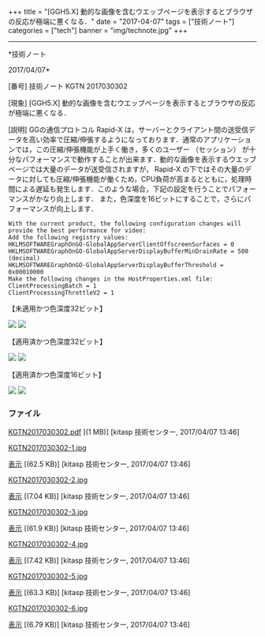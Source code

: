 ﻿+++
title = "[GGH5.X] 動的な画像を含むウエッブページを表示するとブラウザの反応が極端に悪くなる．"
date = "2017-04-07"
tags = ["技術ノート"]
categories = ["tech"]
banner = "img/technote.jpg"
+++

-----------------------------------------------------------------------------------------------------------------------------

*技術ノート

2017/04/07*


[番号]
技術ノート KGTN 2017030302

[現象]
[GGH5.X]
動的な画像を含むウエッブページを表示するとブラウザの反応が極端に悪くなる．

[説明]
GGの通信プロトコル Rapid-X
は，サーバーとクライアント間の送受信データを高い効率で圧縮/伸張するようになっております．通常のアプリケーションでは，この圧縮/伸張機能が上手く働き，多くのユーザー
（セッション）
が十分なパフォーマンスで動作することが出来ます．動的な画像を表示するウエッブページでは大量のデータが送受信されますが，
Rapid-X
の下ではその大量のデータに対しても圧縮/伸張機能が働くため，CPU負荷が高まるとともに，処理時間による遅延も発生します．このような場合，下記の設定を行うことでパフォーマンスがかなり向上します．
また，色深度を16ビットにすることで，さらにパフォーマンスが向上します．

    With the current product, the following configuration changes will provide the best performance for video:
    Add the following registry values:
    HKLMSOFTWAREGraphOnGO-GlobalAppServerClientOffscreenSurfaces = 0
    HKLMSOFTWAREGraphOnGO-GlobalAppServerDisplayBufferMinDrainRate = 500 (decimal)
    HKLMSOFTWAREGraphOnGO-GlobalAppServerDisplayBufferThreshold = 0x00010000
    Make the following changes in the HostProperties.xml file:
    ClientProcessingBatch = 1
    ClientProcessingThrottleV2 = 1

【未適用かつ色深度32ビット】

![](http://techreport.kitasp.net/attachments/download/3316/KGTN2017030302-1.jpg)
![](http://techreport.kitasp.net/attachments/download/3317/KGTN2017030302-2.jpg)

【適用済かつ色深度32ビット】

![](http://techreport.kitasp.net/attachments/download/3318/KGTN2017030302-3.jpg)
![](http://techreport.kitasp.net/attachments/download/3319/KGTN2017030302-4.jpg)

【適用済かつ色深度16ビット】

![](http://techreport.kitasp.net/attachments/download/3320/KGTN2017030302-5.jpg)
![](http://techreport.kitasp.net/attachments/download/3321/KGTN2017030302-6.jpg)


### ファイル

 
 


[KGTN2017030302.pdf](http://techreport.kitasp.net/attachments/download/3315/KGTN2017030302.pdf)
 [(1 MB)] [kitasp 技術センター, 2017/04/07
13:46]

[KGTN2017030302-1.jpg](http://techreport.kitasp.net/attachments/download/3316/KGTN2017030302-1.jpg)

[表示](http://techreport.kitasp.net/attachments/3316/KGTN2017030302-1.jpg "表示")
 [(62.5 KB)] [kitasp 技術センター, 2017/04/07
13:46]

[KGTN2017030302-2.jpg](http://techreport.kitasp.net/attachments/download/3317/KGTN2017030302-2.jpg)

[表示](http://techreport.kitasp.net/attachments/3317/KGTN2017030302-2.jpg "表示")
 [(7.04 KB)] [kitasp 技術センター, 2017/04/07
13:46]

[KGTN2017030302-3.jpg](http://techreport.kitasp.net/attachments/download/3318/KGTN2017030302-3.jpg)

[表示](http://techreport.kitasp.net/attachments/3318/KGTN2017030302-3.jpg "表示")
 [(61.9 KB)] [kitasp 技術センター, 2017/04/07
13:46]

[KGTN2017030302-4.jpg](http://techreport.kitasp.net/attachments/download/3319/KGTN2017030302-4.jpg)

[表示](http://techreport.kitasp.net/attachments/3319/KGTN2017030302-4.jpg "表示")
 [(7.42 KB)] [kitasp 技術センター, 2017/04/07
13:46]

[KGTN2017030302-5.jpg](http://techreport.kitasp.net/attachments/download/3320/KGTN2017030302-5.jpg)

[表示](http://techreport.kitasp.net/attachments/3320/KGTN2017030302-5.jpg "表示")
 [(63.3 KB)] [kitasp 技術センター, 2017/04/07
13:46]

[KGTN2017030302-6.jpg](http://techreport.kitasp.net/attachments/download/3321/KGTN2017030302-6.jpg)

[表示](http://techreport.kitasp.net/attachments/3321/KGTN2017030302-6.jpg "表示")
 [(6.79 KB)] [kitasp 技術センター, 2017/04/07
13:46]


 


 


